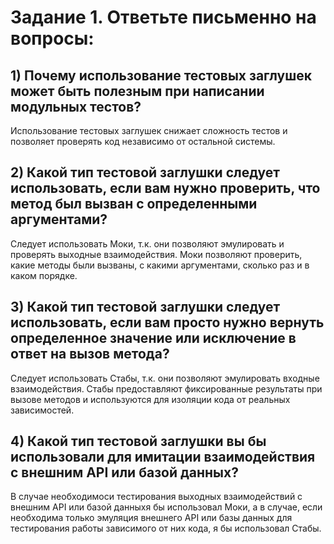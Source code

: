 # Задание 1. Ответьте письменно на вопросы:

## 1) Почему использование тестовых заглушек может быть полезным при написании модульных тестов?

Использование тестовых заглушек снижает сложность тестов и позволяет
проверять код независимо от остальной системы.

## 2) Какой тип тестовой заглушки следует использовать, если вам нужно проверить, что метод был вызван с определенными аргументами?

Следует использовать Моки, т.к. они позволяют эмулировать и проверять выходные взаимодействия. Моки позволяют проверить,
какие методы были вызваны, с какими аргументами, сколько раз и в каком порядке.

## 3) Какой тип тестовой заглушки следует использовать, если вам просто нужно вернуть определенное значение или исключение в ответ на вызов метода?

Следует использовать Стабы, т.к. они позволяют эмулировать
входные взаимодействия. Стабы предоставляют фиксированные результаты при вызове методов и используются для изоляции кода
от реальных зависимостей.

## 4) Какой тип тестовой заглушки вы бы использовали для имитации взаимодействия с внешним API или базой данных?

В случае необходимоси тестирования выходных взаимодействий с внешним API или базой данныхя бы использовал Моки, а в
случае, если необходима только эмуляция внешнего API или базы данных для тестирования работы зависимого от них кода, я
бы использовал Стабы.